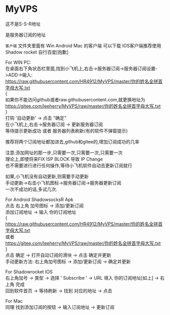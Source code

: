 # MyVPS

这不是S-S-R地址

是服务器订阅的地址

`客户端` 文件夹里面有 Win Android Mac 的客户端  可以下载 
IOS客户端推荐使用 Shadow rocket 自行百度[抱歉]  

For WIN PC:  
在桌面右下角状态栏里面,找到小飞机上,右击->服务器订阅->服务器订阅设置->ADD->输入:   
https://raw.githubusercontent.com/HR4912/MyVPS/master/你的姓名全拼首字母大写.txt   
{  
  如果你不能访问github或者raw.githubusercontent.com,就更换地址为   
  https://gitee.com/leeherry/MyVPS/raw/master/你的姓名全拼首字母大写.txt   
}   
打钩 '自动更新'  ->  点击 "确定"  
在小飞机上,右击->服务器订阅 -> 更新服务器订阅  
等待提示更新成功 或者 服务器列表刷新(有的软件不弹窗提示)  

推荐将两个订阅地址都加进去,github和gitee的,增加订阅成功的几率  

注意:添加网址的那一步,只需要一次,只需要一次,只需要一次   
理论上,即使将来FIX ISP BLOCK 导致 IP Change   
也不需要进行进行任何操作,等待小飞机软件自动去更新订阅就行   

如果,小飞机没有自动更新,则需要手动更新   
手动更新->右击小飞机图标->服务器订阅->服务器更新订阅   
一次不成功的话,多试几次.   

For Android ShadowsocksR Apk   
点击 右上角 加号图标 -> 添加/更新订阅  
添加订阅地址 -> 输入 你的订阅地址  
{  
  https://raw.githubusercontent.com/HR4912/MyVPS/master/你的姓名全拼首字母大写.txt  
  或者  
  https://gitee.com/leeherry/MyVPS/raw/master/你的姓名全拼首字母大写.txt  
}  
点击 确定 -> 打开自动订阅的滑块 -> 点击 确定并更新  
手动更新方法: 右上角加号图标 -> 添加/更新订阅 -> 确定并更新  

For Shadowrocket IOS  
右上角加号 -> 类型 -> 选择 ' Subscribe ' -> URL 填入 你的订阅地址[如上] -> 右上角 完成  
回到软件首页 -> 等待刷新 -> 找到 对应的地址 -> 点击  

For Mac  
同理 找到添加订阅的按钮 -> 输入订阅地址 -> 更新订阅 



